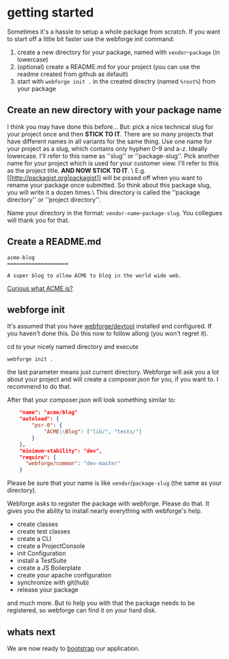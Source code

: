 # getting started

Sometimes it's a hassle to setup a whole package from scratch. If you want to start off a little bit faster use the webforge init command:

  1. create a new directory for your package, named with `vendor`-`package` (in lowercase)
  1. (optional) create a README.md for your project (you can use the readme created from github as default)
  1. start with `webforge init .` in the created directry (named `%root%`) from your package

## Create an new directory with your package name

I think you may have done this before... But: pick a nice technical slug for your project once and then **STICK TO IT**. There are so many projects that have different names in all variants for the same thing. Use one name for your project as a slug, which contains only hyphen 0-9 and a-z. Ideally lowercase. I'll refer to this name as ''slug'' or ''package-slug''. Pick another name for your project which is used for your customer view. I'll refer to this as the project title. **AND NOW STICK TO IT**. \\
E.g. [[http://packagist.org|packagist]] will be pissed off when you want to rename your package once submitted. So think about this package slug, you will write it a dozen times.\\
This directory is called the ''package directory'' or ''project directory''.

Name your directory in the format: `vendor-name`-`package-slug`. You collegues will thank you for that.

## Create a README.md

```
acme-blog
====================

A super blog to allow ACME to blog in the world wide web.
```
[Curious what ACME is?](http://en.wikipedia.org/wiki/Acme_Corporation)

## webforge init

It's assumed that you have [webforge/devtool](https://github.com/webforge-labs/webforge-devtool) installed and configured. If you haven't done this. Do this now to follow allong (you won't regret it).

cd to your nicely named directory and execute
```
webforge init .
```
the last parameter means just current directory.
Webforge will ask you a lot about your project and will create a composer.json for you, if you want to. I recommend to do that.

After that your composer.json will look something similar to:

```json
    "name": "acme/blog"
    "autoload": {
        "psr-0": { 
            "ACME\\Blog": ["lib/", "tests/"]
        }
    },
    "minimum-stability": "dev",
    "require": {
      "webforge/common": "dev-master"
    }
```
Please be sure that your name is like `vendor`/`package-slug` (the same as your directory).

Webforge asks to register the package with webforge. Please do that. It gives you the ability to install nearly everything with webforge's help. 
  
  * create classes
  * create test classes
  * create a CLI
  * create a ProjectConsole
  * init Configuration
  * install a TestSuite
  * create a JS Boilerplate
  * create your apache configuration
  * synchronize with git(hub)
  * release your package

and much more. But to help you with that the package needs to be registered, so webforge can find it on your hard disk.

## whats next

We are now ready to [bootstrap](bootstrap.md) our application.
